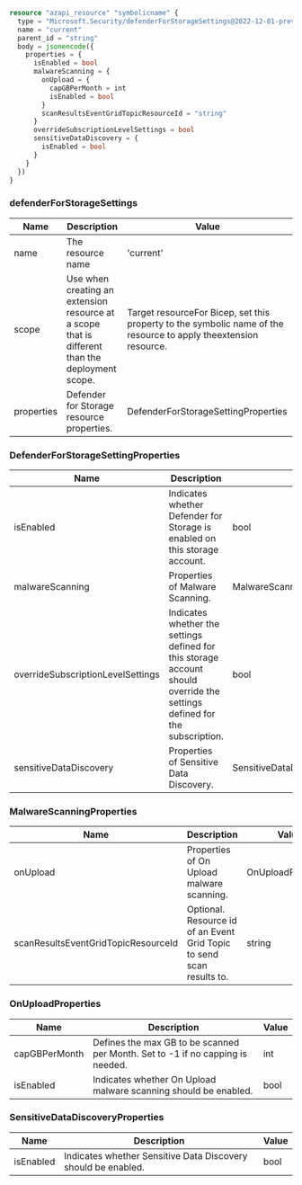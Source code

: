 ```terraform
resource "azapi_resource" "symbolicname" {
  type = "Microsoft.Security/defenderForStorageSettings@2022-12-01-preview"
  name = "current"
  parent_id = "string"
  body = jsonencode({
    properties = {
      isEnabled = bool
      malwareScanning = {
        onUpload = {
          capGBPerMonth = int
          isEnabled = bool
        }
        scanResultsEventGridTopicResourceId = "string"
      }
      overrideSubscriptionLevelSettings = bool
      sensitiveDataDiscovery = {
        isEnabled = bool
      }
    }
  })
}

```

### defenderForStorageSettings

| Name | Description | Value |
|-|-|-|
| name | The resource name | 'current' |
| scope | Use when creating an extension resource at a scope that is different than the deployment scope. | Target resourceFor Bicep, set this property to the symbolic name of the resource to apply theextension resource. |
| properties | Defender for Storage resource properties. | DefenderForStorageSettingProperties |


### DefenderForStorageSettingProperties

| Name | Description | Value |
|-|-|-|
| isEnabled | Indicates whether Defender for Storage is enabled on this storage account. | bool |
| malwareScanning | Properties of Malware Scanning. | MalwareScanningProperties |
| overrideSubscriptionLevelSettings | Indicates whether the settings defined for this storage account should override the settings defined for the subscription. | bool |
| sensitiveDataDiscovery | Properties of Sensitive Data Discovery. | SensitiveDataDiscoveryProperties |


### MalwareScanningProperties

| Name | Description | Value |
|-|-|-|
| onUpload | Properties of On Upload malware scanning. | OnUploadProperties |
| scanResultsEventGridTopicResourceId | Optional. Resource id of an Event Grid Topic to send scan results to. | string |


### OnUploadProperties

| Name | Description | Value |
|-|-|-|
| capGBPerMonth | Defines the max GB to be scanned per Month. Set to -1 if no capping is needed. | int |
| isEnabled | Indicates whether On Upload malware scanning should be enabled. | bool |


### SensitiveDataDiscoveryProperties

| Name | Description | Value |
|-|-|-|
| isEnabled | Indicates whether Sensitive Data Discovery should be enabled. | bool |


